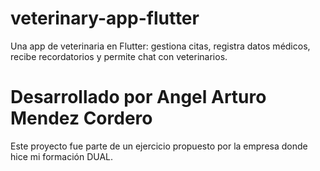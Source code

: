 # veterinary-app-flutter
Una app de veterinaria en Flutter: gestiona citas, registra datos médicos, recibe recordatorios y permite chat con veterinarios.

# Desarrollado por Angel Arturo Mendez Cordero
Este proyecto fue parte de un ejercicio propuesto por la empresa donde hice mi formación DUAL.
